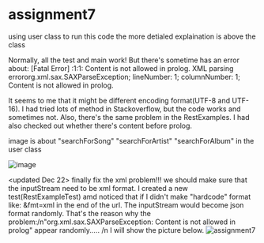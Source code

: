 # assignment7
using user class to run this code
the more detialed explaination is above the class

Normally, all the test and main work!
But there's sometime has an error about: [Fatal Error] :1:1: Content is not allowed in prolog.
                                          XML parsing errororg.xml.sax.SAXParseException; lineNumber: 1; columnNumber: 1; Content is not allowed in prolog.
                                          
It seems to me that it might be different encoding format(UTF-8 and UTF-16). I had tried lots of method in Stackoverflow, but the code works and sometimes not.
Also, there's the same problem in the RestExamples. I had also checked out whether there's content before prolog. 


image is about "searchForSong" "searchForArtist" "searchForAlbum" in the user class

![image](https://user-images.githubusercontent.com/108167692/208228714-cbb60179-5581-4a03-a8f1-1e5d29d897f4.jpg)


<updated Dec 22>
finally fix the xml problem!!!
we should make sure that the inputStream need to be xml format. I created a new test(RestExampleTest) amd noticed that if I didn't make "hardcode" format like: &fmt=xml in the end of the url. The inputStream would become json format randomly. That's the reason why the problem:/n"org.xml.sax.SAXParseException: Content is not allowed in prolog" appear randomly..... /n I will show the picture below.
![assignment7](https://user-images.githubusercontent.com/108167692/209095450-cabe608c-0862-4647-8746-e7ba27a9728a.jpg)

